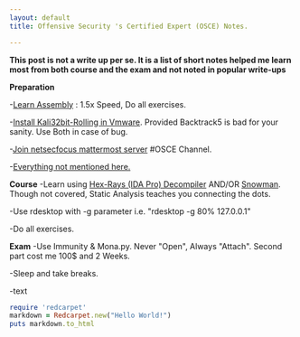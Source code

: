 ```yaml
---
layout: default
title: Offensive Security 's Certified Expert (OSCE) Notes.

---
```


**This post is not a write up per se. It is a list of short notes helped me learn most from both course and the exam and not noted in popular write-ups**


**Preparation**

-[Learn Assembly](https://www.udemy.com/x86-asm-foundations/) : 1.5x Speed, Do all exercises.  

-[Install Kali32bit-Rolling in Vmware](https://www.offensive-security.com/kali-linux-vm-vmware-virtualbox-image-download/). Provided Backtrack5 is bad for your sanity. Use Both in case of bug. 

-[Join netsecfocus mattermost server](https://mm.netsecfocus.com/join/) #OSCE Channel. 

-[Everything not mentioned here.](https://www.abatchy.com/2017/03/osce-study-plan.html)


**Course**
-Learn using [Hex-Rays (IDA Pro) Decompiler](https://www.hex-rays.com/products/decompiler/) AND/OR [Snowman](https://github.com/yegord/snowman). Though not covered, Static Analysis teaches you connecting the dots.

-Use rdesktop with -g parameter i.e. "rdesktop -g 80% 127.0.0.1"

-Do all exercises.



**Exam**
-Use Immunity & Mona.py. Never "Open", Always "Attach". Second part cost me 100$ and 2 Weeks.

-Sleep and take breaks.

-text







```ruby
require 'redcarpet'
markdown = Redcarpet.new("Hello World!")
puts markdown.to_html
```
